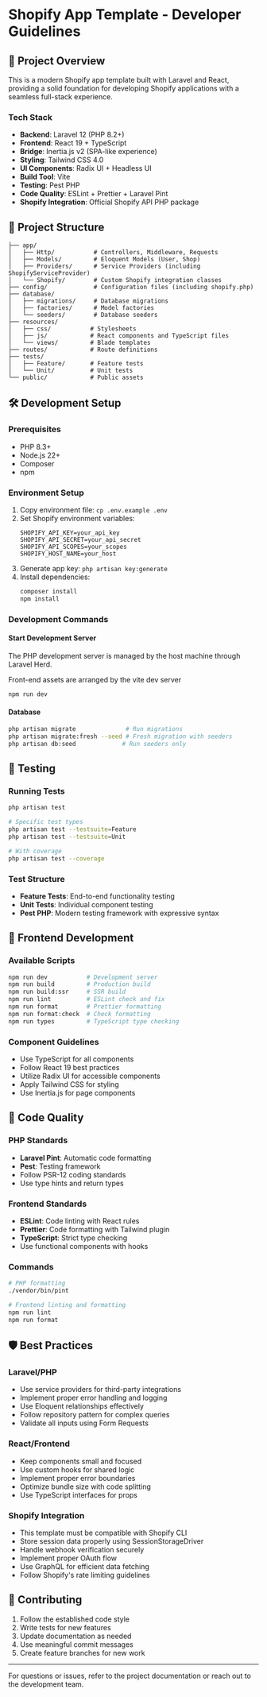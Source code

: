 # Shopify App Template - Developer Guidelines

## 🚀 Project Overview

This is a modern Shopify app template built with Laravel and React, providing a solid foundation for developing Shopify applications with a seamless full-stack experience.

### Tech Stack
- **Backend**: Laravel 12 (PHP 8.2+)
- **Frontend**: React 19 + TypeScript
- **Bridge**: Inertia.js v2 (SPA-like experience)
- **Styling**: Tailwind CSS 4.0
- **UI Components**: Radix UI + Headless UI
- **Build Tool**: Vite
- **Testing**: Pest PHP
- **Code Quality**: ESLint + Prettier + Laravel Pint
- **Shopify Integration**: Official Shopify API PHP package

## 📁 Project Structure

```
├── app/
│   ├── Http/           # Controllers, Middleware, Requests
│   ├── Models/         # Eloquent Models (User, Shop)
│   ├── Providers/      # Service Providers (including ShopifyServiceProvider)
│   └── Shopify/        # Custom Shopify integration classes
├── config/             # Configuration files (including shopify.php)
├── database/
│   ├── migrations/     # Database migrations
│   ├── factories/      # Model factories
│   └── seeders/        # Database seeders
├── resources/
│   ├── css/           # Stylesheets
│   ├── js/            # React components and TypeScript files
│   └── views/         # Blade templates
├── routes/            # Route definitions
├── tests/
│   ├── Feature/       # Feature tests
│   └── Unit/          # Unit tests
└── public/            # Public assets
```

## 🛠️ Development Setup

### Prerequisites
- PHP 8.3+
- Node.js 22+
- Composer
- npm

### Environment Setup
1. Copy environment file: `cp .env.example .env`
2. Set Shopify environment variables:
   ```
   SHOPIFY_API_KEY=your_api_key
   SHOPIFY_API_SECRET=your_api_secret
   SHOPIFY_API_SCOPES=your_scopes
   SHOPIFY_HOST_NAME=your_host
   ```
3. Generate app key: `php artisan key:generate`
4. Install dependencies:
   ```bash
   composer install
   npm install
   ```

### Development Commands

#### Start Development Server
The PHP development server is managed by the host machine through Laravel Herd.

Front-end assets are arranged by the vite dev server
```bash
npm run dev
```

#### Database
```bash
php artisan migrate              # Run migrations
php artisan migrate:fresh --seed # Fresh migration with seeders
php artisan db:seed             # Run seeders only
```

## 🧪 Testing

### Running Tests
```bash
php artisan test

# Specific test types
php artisan test --testsuite=Feature
php artisan test --testsuite=Unit

# With coverage
php artisan test --coverage
```

### Test Structure
- **Feature Tests**: End-to-end functionality testing
- **Unit Tests**: Individual component testing
- **Pest PHP**: Modern testing framework with expressive syntax

## 🎨 Frontend Development

### Available Scripts
```bash
npm run dev           # Development server
npm run build         # Production build
npm run build:ssr     # SSR build
npm run lint          # ESLint check and fix
npm run format        # Prettier formatting
npm run format:check  # Check formatting
npm run types         # TypeScript type checking
```

### Component Guidelines
- Use TypeScript for all components
- Follow React 19 best practices
- Utilize Radix UI for accessible components
- Apply Tailwind CSS for styling
- Use Inertia.js for page components

## 🔧 Code Quality

### PHP Standards
- **Laravel Pint**: Automatic code formatting
- **Pest**: Testing framework
- Follow PSR-12 coding standards
- Use type hints and return types

### Frontend Standards
- **ESLint**: Code linting with React rules
- **Prettier**: Code formatting with Tailwind plugin
- **TypeScript**: Strict type checking
- Use functional components with hooks

### Commands
```bash
# PHP formatting
./vendor/bin/pint

# Frontend linting and formatting
npm run lint
npm run format
```

## 🛡️ Best Practices

### Laravel/PHP
- Use service providers for third-party integrations
- Implement proper error handling and logging
- Use Eloquent relationships effectively
- Follow repository pattern for complex queries
- Validate all inputs using Form Requests

### React/Frontend
- Keep components small and focused
- Use custom hooks for shared logic
- Implement proper error boundaries
- Optimize bundle size with code splitting
- Use TypeScript interfaces for props

### Shopify Integration
- This template must be compatible with Shopify CLI
- Store session data properly using SessionStorageDriver
- Handle webhook verification securely
- Implement proper OAuth flow
- Use GraphQL for efficient data fetching
- Follow Shopify's rate limiting guidelines

## 🤝 Contributing

1. Follow the established code style
2. Write tests for new features
3. Update documentation as needed
4. Use meaningful commit messages
5. Create feature branches for new work

---

For questions or issues, refer to the project documentation or reach out to the development team.
